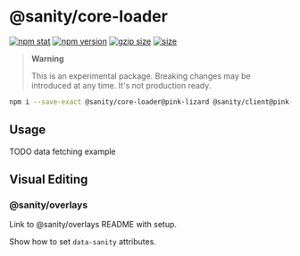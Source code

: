 # @sanity/core-loader

[![npm stat](https://img.shields.io/npm/dm/@sanity/core-loader.svg?style=flat-square)](https://npm-stat.com/charts.html?package=@sanity/core-loader)
[![npm version](https://img.shields.io/npm/v/@sanity/core-loader/pink-lizard.svg?style=flat-square)](https://www.npmjs.com/package/@sanity/core-loader)
[![gzip size][gzip-badge]][bundlephobia]
[![size][size-badge]][bundlephobia]

> **Warning**
>
> This is an experimental package. Breaking changes may be introduced at any time. It's not production ready.

```sh
npm i --save-exact @sanity/core-loader@pink-lizard @sanity/client@pink-lizard
```

## Usage

TODO data fetching example

## Visual Editing

### @sanity/overlays

Link to @sanity/overlays README with setup.

Show how to set `data-sanity` attributes.

[gzip-badge]: https://img.shields.io/bundlephobia/minzip/@sanity/core-loader@pink-lizard?label=gzip%20size&style=flat-square
[size-badge]: https://img.shields.io/bundlephobia/min/@sanity/core-loader@pink-lizard?label=size&style=flat-square
[bundlephobia]: https://bundlephobia.com/package/@sanity/core-loader@pink-lizard
